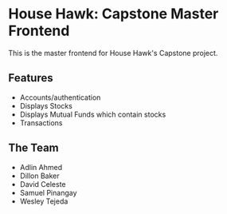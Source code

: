 # House Hawk: Capstone Master Frontend

This is the master frontend for House Hawk's Capstone project.

## Features
- Accounts/authentication
- Displays Stocks
- Displays Mutual Funds which contain stocks
- Transactions

## The Team
- Adlin Ahmed
- Dillon Baker
- David Celeste
- Samuel Pinangay
- Wesley Tejeda